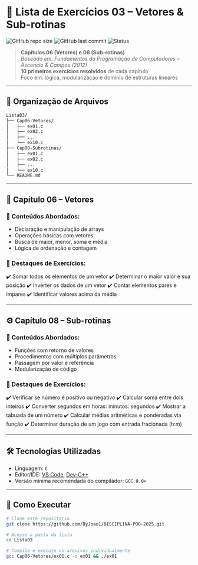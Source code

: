 
# 🧠 Lista de Exercícios 03 – Vetores & Sub-rotinas

![GitHub repo size](https://img.shields.io/github/repo-size/ByJoao1/DISCIPLINA-POO-2025?style=flat-square)
![GitHub last commit](https://img.shields.io/github/last-commit/ByJoao1/DISCIPLINA-POO-2025?style=flat-square)
![Status](https://img.shields.io/badge/status-em%20desenvolvimento-yellow?style=flat-square)

>  **Capítulos 06 (Vetores) e 08 (Sub-rotinas)**  
>  *Baseado em: Fundamentos da Programação de Computadores – Ascencio & Campos (2012)*  
>  **10 primeiros exercícios resolvidos** de cada capítulo  
>  Foco em: lógica, modularização e domínio de estruturas lineares

---

## 📁 Organização de Arquivos

```bash
Lista03/
├── Cap06-Vetores/
│   ├── ex01.c
│   ├── ex02.c
│   ├── ...
│   └── ex10.c
├── Cap08-Subrotinas/
│   ├── ex01.c
│   ├── ex02.c
│   ├── ...
│   └── ex10.c
└── README.md
````

---

## 🔢 Capítulo 06 – Vetores

### 🧠 Conteúdos Abordados:

* Declaração e manipulação de arrays
* Operações básicas com vetores
* Busca de maior, menor, soma e média
* Lógica de ordenação e contagem

### 📌 Destaques de Exercícios:

✔️ Somar todos os elementos de um vetor
✔️ Determinar o maior valor e sua posição
✔️ Inverter os dados de um vetor
✔️ Contar elementos pares e ímpares
✔️ Identificar valores acima da média

---

## ⚙️ Capítulo 08 – Sub-rotinas

### 🧠 Conteúdos Abordados:

* Funções com retorno de valores
* Procedimentos com múltiplos parâmetros
* Passagem por valor e referência
* Modularização de código

### 📌 Destaques de Exercícios:

✔️ Verificar se número é positivo ou negativo
✔️ Calcular soma entre dois inteiros
✔️ Converter segundos em horas: minutos: segundos
✔️ Mostrar a tabuada de um número
✔️ Calcular médias aritméticas e ponderadas via função
✔️ Determinar duração de um jogo com entrada fracionada (h\:m)

---

## 🛠️ Tecnologias Utilizadas

* Linguagem: `C`
* Editor/IDE: [VS Code](https://code.visualstudio.com/), [Dev-C++](https://sourceforge.net/projects/orwelldevcpp/)
* Versão mínima recomendada do compilador: `GCC 9.0+`

---

## 🚀 Como Executar

```bash
# Clone este repositório
git clone https://github.com/ByJoao1/DISCIPLINA-POO-2025.git

# Acesse a pasta da lista
cd Lista03

# Compile e execute os arquivos individualmente
gcc Cap06-Vetores/ex01.c -o ex01 && ./ex01
```
